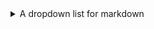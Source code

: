 <details><summary>A dropdown list for markdown</summary>


   1. Hello
   2. World
   
   | Test table | version |
   |-|-|
   | Hello | World |

</details>
